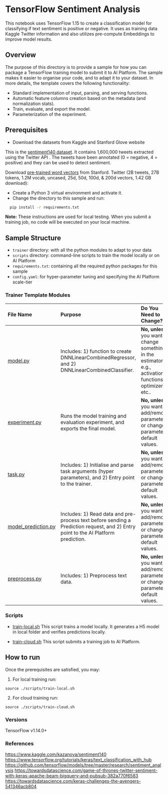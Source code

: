 # TensorFlow Sentiment Analysis

This notebook uses TensorFlow 1.15 to create a classification model for
classifying if text sentiment is positive or negative. It uses as
training data Kaggle Twitter information and also utilizes pre-compute
Embeddings to improve model results.

## Overview

The purpose of this directory is to provide a sample for how you can package a
TensorFlow training model to submit it to AI Platform. The sample makes it
easier to organise your code, and to adapt it to your dataset. In more details,
the template covers the following functionality:

*   Standard implementation of input, parsing, and serving functions.
*   Automatic feature columns creation based on the metadata (and normalization stats).
*   Train, evaluate, and export the model.
*   Parameterization of the experiment.

## Prerequisites
 
* Download the datasets from Kaggle and Stanford Glove website

This is the
[sentiment140 dataset](https://www.kaggle.com/kazanova/sentiment140/download).
It contains 1,600,000 tweets extracted using the Twitter API . The
tweets have been annotated (0 = negative, 4 = positive) and they can be
used to detect sentiment.

Download [pre-trained word
vectors](http://nlp.stanford.edu/data/glove.twitter.27B.zip) from
Stanford. Twitter (2B tweets, 27B tokens, 1.2M vocab, uncased, 25d, 50d, 100d, & 200d vectors, 1.42 GB download):

* Create a Python 3 virtual environment and activate it.
* Change the directory to this sample and run: 

```bash
  pip install -r requirements.txt
```

**Note:** These instructions are used for local testing. When you submit a training job, no code will be executed on 
your local machine.


## Sample Structure

* `trainer` directory: with all the python modules to adapt to your data
* `scripts` directory: command-line scripts to train the model locally or on AI Platform
* `requirements.txt`: containing all the required python packages for this sample 
* `config.yaml`: for hyper-parameter tuning and specifying the AI Platform scale-tier

### Trainer Template Modules

File Name                                         | Purpose                                                                                                                                                                                                                                                                                                                                | Do You Need to Change?
:------------------------------------------------ | :------------------------------------------------------------------------------------------------------------------------------------------------------------------------------------------------------------------------------------------------------------------------------------------------------------------------------------- | :---------------------
[model.py](trainer/model.py)           | Includes: 1) function to create DNNLinearCombinedRegressor, and 2) DNNLinearCombinedClassifier.                                                                                                                                                                                                                                        | **No, unless** you want to change something in the estimator, e.g., activation functions, optimizers, etc..
[experiment.py](trainer/experiment.py)       | Runs the model training and evaluation experiment, and exports the final model.                                                                                                                                                                                                                                                        | **No, unless** you want to add/remove parameters, or change parameter default values.
[task.py](trainer/task.py)             | Includes: 1) Initialise and parse task arguments (hyper parameters), and 2) Entry point to the trainer.                                                                                                                                                                                                                                | **No, unless** you want to add/remove parameters, or change parameter default values.
[model_prediction.py](trainer/model_prediction.py)             | Includes: 1) Read data and pre-process text before sending a Prediction request, and 2) Entry point to the AI Platform prediction.                                                                                                                                                                                                                                | **No, unless** you want to add/remove parameters, or change parameter default values.
[preprocess.py](trainer/preprocess.py)             | Includes: 1) Preprocess text data.                                                                                                                                                                                                                                | **No, unless** you want to add/remove parameters, or change parameter default values.


### Scripts

* [train-local.sh](scripts/train-local) This script trains a model
  locally. It generates a H5 model in local folder and verifies
  predictions locally.

* [train-cloud.sh](scripts/train-cloud.sh) This script submits a
  training job to AI Platform.

## How to run

Once the prerequisites are satisfied, you may:

1. For local training run:

```
source ./scripts/train-local.sh
```

2. For cloud training run:

```
source ./scripts/train-cloud.sh
```

### Versions
TensorFlow v1.14.0+

### References

https://www.kaggle.com/kazanova/sentiment140
https://www.tensorflow.org/tutorials/keras/text_classification_with_hub
https://github.com/tensorflow/models/tree/master/research/sentiment_analysis
https://towardsdatascience.com/game-of-thrones-twitter-sentiment-with-keras-apache-beam-bigquery-and-pubsub-382a770f6583
https://towardsdatascience.com/keras-challenges-the-avengers-541346acb804
